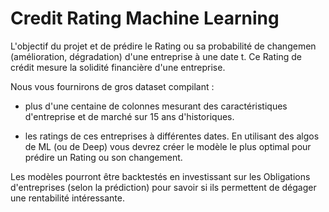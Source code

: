 # Credit Rating Machine Learning

L'objectif  du  projet  et  de  prédire  le  Rating  ou  sa  probabilité  de  changemen (amélioration, dégradation) d'une entreprise à une date t. Ce Rating de crédit mesure la solidité financière d'une entreprise.

Nous vous fournirons de gros dataset compilant :

- plus d'une centaine de colonnes mesurant des caractéristiques d'entreprise et de marché sur
15 ans d'historiques.

- les ratings de ces entreprises à différentes dates.
En  utilisant  des  algos  de  ML  (ou  de  Deep)  vous  devrez  créer  le  modèle  le  plus  optimal  pour prédire un Rating ou son changement.

Les modèles pourront être backtestés en investissant sur les Obligations d'entreprises (selon la
prédiction) pour savoir si ils permettent de dégager une rentabilité intéressante.